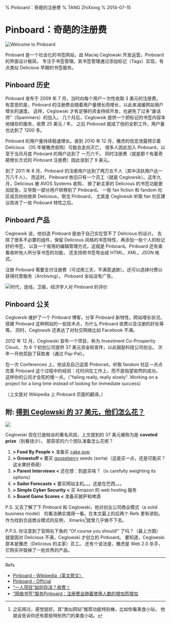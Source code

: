 % Pinboard：奇葩的注册费
% TANG ZhiXiong
% 2014-07-15


Pinboard：奇葩的注册费
======================

![Welcome to Pinboard][pinboard-a]

Pinboard 是一个社会化的书签网站，由 Maciej Ceglowski 开发运营。Pinboard 的界面设计极简，
专注于书签管理。其书签管理通过添加标记（Tags）实现，有点类似 Delicious 早期的书签服务。

[pinboard-a]: http://gnat-tang-shared-image.qiniudn.com/pictures/pinboard-a.png


Pinboard 历史
-------------

Pinboard 发布于 2009 年 7 月，当时向每个用户一次性收取 3 美元的注册费。
有意思的是，Pinboard 的注册费会随着用户量增长而增长，以此来减缓网站用户增长的速度。
这样，Ceglowski 才有足够的资金持续开发，也避免了过多“废话师”（Spammers）的加入。
几个月后，Ceglowsik 提供一个把标记的书签内容本地储存的服务，收费 25 美元 / 年，
之后 Pinborad 就成了他的全职工作，用户量也达到了 1200 多。

Pinboard 的用户量持续稳速增长。直到 2010 年 12 月，雅虎的信息泄露预示着 Delicious （05 年被雅虎收购）可能会走向灭亡，
很多人因此加入 Pinboard，以至于当月月底 Pinboard 的用户达到了 一万六千。
同时注册费（就是那个有着奇葩增长方式的 Pinboard 注册费）因此涨到了 9 美元。

到了 2011 年 8 月，Pinboard 的注册用户达到了两万五千人（其中活跃用户达一万八千人）。
而这时，Pinboard 依旧只有一个员工（就是 Ceglowsik）。这年九月，Delicious 被 AVOS Systems 收购，
换了新主家的 Delicious 的书签功能更加捉急，又导致一部分用户转移到了 Pinboard。
一些 fan fiction 和 fandom 社区成员纷纷放弃 Delicious，倒戈 Pinboard，
尤其是 Ceglowsik 听取 fan 社区建议改进了一些 Pinboard 特性之后。

Pinboard 产品
-------------

Ceglowsik 说，他创造 Pinboard 是由于自己实在受不了 Delicious 的设计。
去除了很多不必要的组件，保留 Delicious 风格的书签特性，再添加一些个人的标记好的书签，
以及一个易用的编辑管理方式，这就是 Pinboard。Pinboard 还有查看收听他人所分享书签的功能，
还支持把书签导出成 HTML，XML，JSON 格式。

注册 Pinboard 需要支付注册费（可试用三天，不满意退款）。还可以选择付费以获得托管服务（Archiving）。
Pinboard 全站没有广告。

[pinboard-b]: http://gnat-tang-shared-image.qiniudn.com/pictures/pinboard-b.png

![时代，连线，卫报，经济学人对 Pinboard 的评价][pinboard-b]

Pinboard 公关
-------------

Ceglowsik 维护了一个 Pinboard 博客，分享 Pinboard 新特性，网站增长状况，
搭建 Pinboard 这种网站的一些技术点，为什么 Pinboard 收费以及注册的好处等等。
同时，Ceglowsik 还表达了对社交网络比如 Facebook 不满。

2012 年 12 月，Ceglowski 宣布一个项目，称为 Investment Co-Prosperity Cloud，
为 6 个初创公司提供 37 美元资金和宣传，以此鼓励科技公司创业。
次年一月他奖励了获胜者（通过 Pay-Pal）。

在一次 Conferences 上，他谈及自己运营 Pinborad，听取 fandom 社区一点点
完善 Pinboard 这个过程中的经验：花时间在工作上，而不是指望突然的成功，
这样你的公司才会死的慢一点。（"failing really, really slowly". Working on a project for a long time instead of looking for immediate success）

（上文是对 Wikipedia 上 Pinboard 页面的翻译。）

附: [得到 Ceglowski 的 37 美元，他们怎么花？][how-to-spend]
-----------------------------------------------------------

![][ceglowski-pic]

Ceglowski 现在已是硅谷的著名风投，上文提到的 37 美元被称为是 **coveted prize**（别看钱少）。
那获奖的六个团队准备怎么花呢？

1. **> Food By People <** 准备买 [cake pop][cake-pop]
2. **> Growstuff <** 要买 [gooseberry][gooseberry] seeds (sorta)（这是买一点，还是可能买？这水果好奇葩）
3. **> Parent Interviews <** 还在想：到底买啥？（is carefully weighting its options）
4. **> Sailor Forecasts <** 要买网站主机。。。还是在巴西。。。
5. **> Simple Cyber Security <** 买 Amazon 的 web hosting 服务
6. **> Board Game Scores <** 准备买披萨和啤酒

[how-to-spend]: http://www.wired.com/2013/01/pinboard-spending/?buffer_share=76994
[ceglowski-pic]: http://gnat-tang-shared-image.qiniudn.com/pictures/maciej-ceglowski.png
[cake-pop]: https://en.wikipedia.org/wiki/Cake_pop
[gooseberry]: https://en.wikipedia.org/wiki/Gooseberry

P.S. 又去了解了下 Pinboard 和 Ceglowski，他对创业公司商业模式（a solid business model）
的看法确实值得一看。在本文最上的后两个 Refs 里有讲到。作为找到合适商业模式的反例，
Xmarks[^xmarks]就曾几乎做不下去。

[^xmarks]: 之前用过，感觉挺好。其“类似网站”推荐功能特别棒，比如你看美食小站，
           他就会告诉你还有那些特别热门的美食小站。

P.P.S. 你注意到了官网右下角的 “Of course you should!” 了吗？（最上方图）
就是因对 Delicious 不满，Ceglowski 才创立的 Pinboard。
要知道，Ceglowski 原本是雅虎（Delicious 的主家）员工。
还有个说法是，雅虎是 Web 2.0 杀手，它购买并毁掉了一批优秀的产品。

[duckduckgo]: http://jianshu.io/p/211411208225

---

Refs

* [Pinboard - Wikipedia（英文原文）][pinboard-wiki]
* [Pinboard - Official][pinboard-official]
* [“一人项目”如何存活？收费！ ][pay-for-you]
* [“网络书签”服务Pinboard：注册费会随着使用人数的增加而增加][pay-for-you2]

[pinboard-wiki]: https://en.wikipedia.org/wiki/Pinboard_(website)
[pinboard-official]: https://pinboard.in/
[pay-for-you]: http://www.ifanr.com/63967
[pay-for-you2]: http://www.alibuybuy.com/posts/70930.html